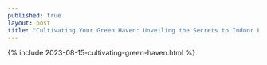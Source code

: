 ```yaml
---
published: true
layout: post
title: "Cultivating Your Green Haven: Unveiling the Secrets to Indoor Plant Prosperity"
---
```

{% include 2023-08-15-cultivating-green-haven.html %}

